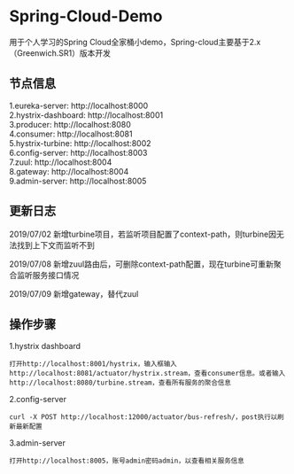 # Spring-Cloud-Demo
用于个人学习的Spring Cloud全家桶小demo，Spring-cloud主要基于2.x（Greenwich.SR1）版本开发

## 节点信息
1.eureka-server: http://localhost:8000  
2.hystrix-dashboard: http://localhost:8001  
3.producer: http://localhost:8080  
4.consumer: http://localhost:8081  
5.hystrix-turbine: http://localhost:8002  
6.config-server: http://localhost:8003  
7.zuul: http://localhost:8004  
8.gateway: http://localhost:8004  
9.admin-server: http://localhost:8005  

## 更新日志
2019/07/02  新增turbine项目，若监听项目配置了context-path，则turbine因无法找到上下文而监听不到  

2019/07/08  新增zuul路由后，可删除context-path配置，现在turbine可重新聚合监听服务接口情况  

2019/07/09  新增gateway，替代zuul

## 操作步骤
1.hystrix dashboard  

    打开http://localhost:8001/hystrix，输入框输入http://localhost:8081/actuator/hystrix.stream，查看consumer信息。或者输入http://localhost:8080/turbine.stream，查看所有服务的聚合信息
  
2.config-server

    curl -X POST http://localhost:12000/actuator/bus-refresh/，post执行以刷新最新配置  

3.admin-server

    打开http://localhost:8005，账号admin密码admin，以查看相关服务信息